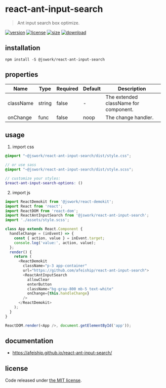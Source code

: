 # react-ant-input-search
> Ant input search box optimize.

[![version][version-image]][version-url]
[![license][license-image]][license-url]
[![size][size-image]][size-url]
[![download][download-image]][download-url]

## installation
```shell
npm install -S @jswork/react-ant-input-search
```

## properties
| Name      | Type   | Required | Default | Description                           |
| --------- | ------ | -------- | ------- | ------------------------------------- |
| className | string | false    | -       | The extended className for component. |
| onChange  | func   | false    | noop    | The change handler.                   |


## usage
1. import css
  ```scss
  @import "~@jswork/react-ant-input-search/dist/style.css";

  // or use sass
  @import "~@jswork/react-ant-input-search/dist/style.scss";

  // customize your styles:
  $react-ant-input-search-options: ()
  ```
2. import js
  ```js
  import ReactDemokit from '@jswork/react-demokit';
  import React from 'react';
  import ReactDOM from 'react-dom';
  import ReactAntInputSearch from '@jswork/react-ant-input-search';
  import './assets/style.scss';

  class App extends React.Component {
    handleChange = (inEvent) => {
      const { action, value } = inEvent.target;
      console.log('value:', action, value);
    };
    render() {
      return (
        <ReactDemokit
          className="p-3 app-container"
          url="https://github.com/afeiship/react-ant-input-search">
          <ReactAntInputSearch
            allowClear
            enterButton
            className="bg-gray-800 mb-5 text-white"
            onChange={this.handleChange}
          />
        </ReactDemokit>
      );
    }
  }

  ReactDOM.render(<App />, document.getElementById('app'));

  ```

## documentation
- https://afeiship.github.io/react-ant-input-search/


## license
Code released under [the MIT license](https://github.com/afeiship/react-ant-input-search/blob/master/LICENSE.txt).

[version-image]: https://img.shields.io/npm/v/@jswork/react-ant-input-search
[version-url]: https://npmjs.org/package/@jswork/react-ant-input-search

[license-image]: https://img.shields.io/npm/l/@jswork/react-ant-input-search
[license-url]: https://github.com/afeiship/react-ant-input-search/blob/master/LICENSE.txt

[size-image]: https://img.shields.io/bundlephobia/minzip/@jswork/react-ant-input-search
[size-url]: https://github.com/afeiship/react-ant-input-search/blob/master/dist/react-ant-input-search.min.js

[download-image]: https://img.shields.io/npm/dm/@jswork/react-ant-input-search
[download-url]: https://www.npmjs.com/package/@jswork/react-ant-input-search
